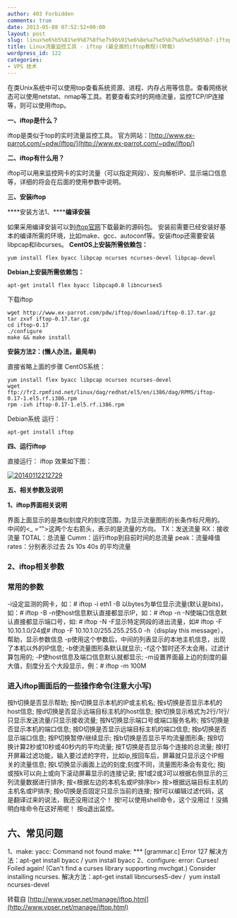```yaml
---
author: 403 Forbidden
comments: true
date: 2013-05-08 07:52:52+00:00
layout: post
slug: linux%e6%b5%81%e9%87%8f%e7%9b%91%e6%8e%a7%e5%b7%a5%e5%85%b7-iftop-%e6%9c%80%e5%85%a8%e9%9d%a2%e7%9a%84iftop%e6%95%99%e7%a8%8b%e8%bd%ac%e8%bd%bd
title: Linux流量监控工具 - iftop (最全面的iftop教程)(转载)
wordpress_id: 122
categories:
- VPS 技术
---
```

在类Unix系统中可以使用top查看系统资源、进程、内存占用等信息。查看网络状态可以使用netstat、nmap等工具。若要查看实时的网络流量，监控TCP/IP连接等，则可以使用iftop。

**一、iftop是什么？**

iftop是类似于top的实时流量监控工具。
官方网站：[http://www.ex-parrot.com/~pdw/iftop/](http://www.ex-parrot.com/~pdw/iftop/)

**二、iftop有什么用？**

iftop可以用来监控网卡的实时流量（可以指定网段）、反向解析IP、显示端口信息等，详细的将会在后面的使用参数中说明。

**三、安装iftop**

****安装方法1、******编译安装**

如果采用编译安装可以到[iftop官网](http://www.ex-parrot.com/~pdw/iftop/)下载最新的源码包。
安装前需要已经安装好基本的编译所需的环境，比如make、gcc、autoconf等。安装iftop还需要安装libpcap和libcurses。
**CentOS上安装所需依赖包：**
```shell
yum install flex byacc libpcap ncurses ncurses-devel libpcap-devel

```


**Debian上安装所需依赖包：**
```shell
apt-get install flex byacc libpcap0.8 libncurses5

```


下载iftop
```shell
wget http://www.ex-parrot.com/pdw/iftop/download/iftop-0.17.tar.gz
tar zxvf iftop-0.17.tar.gz
cd iftop-0.17
./configure
make && make install

```


**安装方法2：(懒人办法，最简单)**

直接省略上面的步骤
CentOS系统：
```shell
yum install flex byacc libpcap ncurses ncurses-devel
wget ftp://fr2.rpmfind.net/linux/dag/redhat/el5/en/i386/dag/RPMS/iftop-0.17-1.el5.rf.i386.rpm
rpm -ivh iftop-0.17-1.el5.rf.i386.rpm

```


Debian系统 运行：
```shell
apt-get install iftop
```


**四、运行iftop**

直接运行： iftop
效果如下图：

[![20140112212729](/uploads/2013/05/20140112212729.jpg)](/uploads/2013/05/20140112212729.jpg)


**五、相关参数及说明**

**1、iftop界面相关说明**

界面上面显示的是类似刻度尺的刻度范围，为显示流量图形的长条作标尺用的。
中间的<_ _="_">这两个左右箭头，表示的是流量的方向。
 TX：发送流量
 RX：接收流量
 TOTAL：总流量
 Cumm：运行iftop到目前时间的总流量
 peak：流量峰值
 rates：分别表示过去 2s 10s 40s 的平均流量
 

### 2、iftop相关参数



 

### 常用的参数



 -i设定监测的网卡，如：# iftop -i eth1
 -B 以bytes为单位显示流量(默认是bits)，如：# iftop -B
 -n使host信息默认直接都显示IP，如：# iftop -n
 -N使端口信息默认直接都显示端口号，如: # iftop -N
 -F显示特定网段的进出流量，如# iftop -F 10.10.1.0/24或# iftop -F 10.10.1.0/255.255.255.0
 -h（display this message），帮助，显示参数信息
 -p使用这个参数后，中间的列表显示的本地主机信息，出现了本机以外的IP信息;
 -b使流量图形条默认就显示;
 -f这个暂时还不太会用，过滤计算包用的;
 -P使host信息及端口信息默认就都显示;
 -m设置界面最上边的刻度的最大值，刻度分五个大段显示，例：# iftop -m 100M
 

### 进入iftop画面后的一些操作命令(注意大小写)



 按h切换是否显示帮助;
 按n切换显示本机的IP或主机名;
 按s切换是否显示本机的host信息;
 按d切换是否显示远端目标主机的host信息;
 按t切换显示格式为2行/1行/只显示发送流量/只显示接收流量;
 按N切换显示端口号或端口服务名称;
 按S切换是否显示本机的端口信息;
 按D切换是否显示远端目标主机的端口信息;
 按p切换是否显示端口信息;
 按P切换暂停/继续显示;
 按b切换是否显示平均流量图形条;
 按B切换计算2秒或10秒或40秒内的平均流量;
 按T切换是否显示每个连接的总流量;
 按l打开屏幕过滤功能，输入要过滤的字符，比如ip,按回车后，屏幕就只显示这个IP相关的流量信息;
 按L切换显示画面上边的刻度;刻度不同，流量图形条会有变化;
 按j或按k可以向上或向下滚动屏幕显示的连接记录;
 按1或2或3可以根据右侧显示的三列流量数据进行排序;
 按<根据左边的本机名或IP排序br> 按>根据远端目标主机的主机名或IP排序;
 按o切换是否固定只显示当前的连接;
 按f可以编辑过滤代码，这是翻译过来的说法，我还没用过这个！
 按!可以使用shell命令，这个没用过！没搞明白啥命令在这好用呢！
 按q退出监控。
 

## 六、常见问题



 1、make: yacc: Command not found
 make: *** [grammar.c] Error 127
 解决方法：apt-get install byacc / yum install byacc
 2、configure: error: Curses! Foiled again!
 (Can't find a curses library supporting mvchgat.)
 Consider installing ncurses.
 解决方法：apt-get install libncurses5-dev /  yum install ncurses-devel

转载自 [http://www.vpser.net/manage/iftop.html](http://www.vpser.net/manage/iftop.html)
